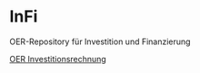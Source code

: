# InFi
OER-Repository für Investition und Finanzierung

[OER Investitionsrechnung](OERit_Infi_statInvestitionsrechnung.md)
